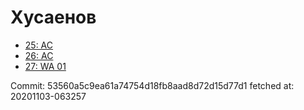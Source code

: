 # Хусаенов
- [25: AC](25.md)
- [26: AC](26.md)
- [27: WA 01](27.md)

Commit: 53560a5c9ea61a74754d18fb8aad8d72d15d77d1
 fetched at: 20201103-063257
